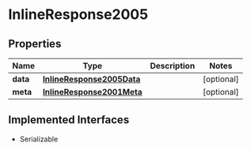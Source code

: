 

# InlineResponse2005


## Properties

Name | Type | Description | Notes
------------ | ------------- | ------------- | -------------
**data** | [**InlineResponse2005Data**](InlineResponse2005Data.md) |  |  [optional]
**meta** | [**InlineResponse2001Meta**](InlineResponse2001Meta.md) |  |  [optional]


## Implemented Interfaces

* Serializable


